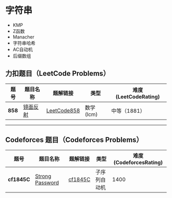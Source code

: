 # 字符串
- KMP
- Z函数
- Manacher
- 字符串哈希
- AC自动机
- 后缀数组

## 力扣题目（LeetCode Problems）

| 题号 | 题目名称 | 题解链接 |  类型   | 难度(LeetCodeRating) |
|------|----------|----------|----------|----------------------|
|**858**| [镜面反射](https://leetcode.cn/problems/mirror-reflection/description/)| [LeetCode858](./solution/LeetCode858.md) | 数学(lcm) | 中等（1881） |



---

## Codeforces 题目（Codeforces Problems）

| 题号 | 题目名称 | 题解链接 | 类型 | 难度(CodeforcesRating) |
|------|----------|----------|------|------------------------|
| **cf1845C** |  [Strong Password](https://codeforces.com/problemset/problem/1845/C) |  [cf1845C](./solution/cf1845C.md) |  子序列自动机  | 1400 |
